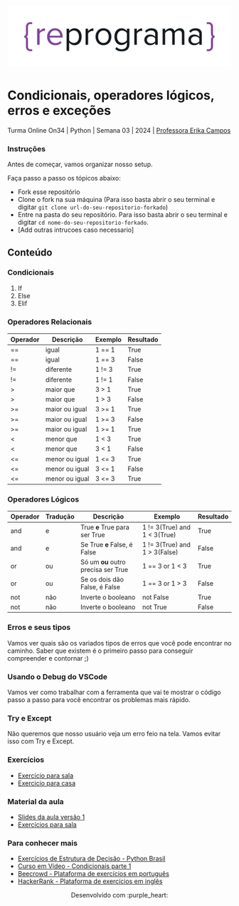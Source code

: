 <h1 align="center">
  <img src="assets/reprograma-fundos-claros.png" alt="logo reprograma" width="500">
</h1>

# Condicionais, operadores lógicos, erros e exceções

Turma Online On34 | Python | Semana 03 | 2024 | <a href="https://www.linkedin.com/in/erikacamposdesign/" target="_blank" rel="noopener noreferrer">Professora Erika Campos</a>

### Instruções 
Antes de começar, vamos organizar nosso setup.

Faça passo a passo os tópicos abaixo:
* Fork esse repositório 
* Clone o fork na sua máquina (Para isso basta abrir o seu terminal e digitar `git clone url-do-seu-repositorio-forkado`)
* Entre na pasta do seu repositório. Para isso basta abrir o seu terminal e digitar `cd nome-do-seu-repositorio-forkado`. 
* [Add outras intrucoes caso necessario]

## Conteúdo
### Condicionais
1. If
2. Else
3. Elif
### Operadores Relacionais 
| Operador | Descrição | Exemplo | Resultado |
| --- | --- | --- | --- |
| == | igual | 1 == 1 | True |
| == | igual | 1 == 3 | False |
| != | diferente | 1 != 3 | True |
| != | diferente | 1 != 1 | False |
| > | maior que | 3 > 1 | True |
| > | maior que | 1 > 3 | False |
| >= | maior ou igual | 3 >= 1 | True |
| >= | maior ou igual | 1 >= 3 | False |
| >= | maior ou igual | 1 >= 1 | True |
| < | menor que | 1 < 3 | True |
| < | menor que | 3 < 1 | False |
| <= | menor ou igual | 1 <= 3 | True |
| <= | menor ou igual | 3 <= 1 | False |
| <= | menor ou igual | 3 <= 3 | True |
   
### Operadores Lógicos
| Operador | Tradução |Descrição | Exemplo | Resultado |
| --- | --- | --- | --- | --- |
| and | e | True **e** True para ser True  | 1 != 3(True) and 1 < 3(True) | True |
| and | e | Se True **e** False, é False | 1 != 3(True) and 1 > 3(False) | False |
| or | ou | Só um **ou** outro precisa ser True | 1 == 3 or 1 < 3 | True |
| or | ou | Se os dois dão False, é False | 1 == 3 or 1 > 3 | False |
| not | não | Inverte o booleano | not False | True |
| not | não | Inverte o booleano | not True | False |

### Erros e seus tipos
Vamos ver quais são os variados tipos de erros que você pode encontrar no caminho. Saber que existem é o primeiro passo para conseguir compreender e contornar ;) 

### Usando o Debug do VSCode
Vamos ver como trabalhar com a ferramenta que vai te mostrar o código passo a passo para você encontrar os problemas mais rápido.

### Try e Except
Não queremos que nosso usuário veja um erro feio na tela. Vamos evitar isso com Try e Except.

### Exercícios 
* [Exercicio para sala](https://github.com/mflilian/repo-example/tree/main/exercicios/para-sala)
* [Exercicio para casa](https://github.com/mflilian/repo-example/tree/main/exercicios/para-casa)

### Material da aula 
* [Slides da aula versão 1]()
* [Exercícios para sala](https://github.com/mflilian/repo-example/tree/main/exercicios/para-sala)

### Para conhecer mais
- [Exercícios de Estrutura de Decisão - Python Brasil](https://wiki.python.org.br/EstruturaDeDecisao)
- [Curso em Vídeo - Condicionais parte 1](https://www.youtube.com/watch?v=K10u3XIf1-Q)
- [Beecrowd - Plataforma de exercícios em português](http://www.beecrowd.com.br/)
- [HackerRank - Plataforma de exercícios em inglês](https://www.hackerrank.com/)


<p align="center">
Desenvolvido com :purple_heart:  
</p>


